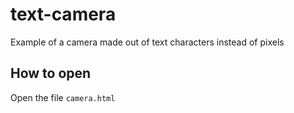 # text-camera

Example of a camera made out of text characters instead of pixels


## How to open

Open the file `camera.html`
